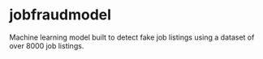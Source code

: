 # jobfraudmodel
Machine learning model built to detect fake job listings using a dataset of over 8000 job listings.
